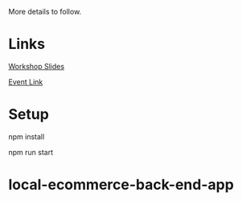More details to follow.

# Links
[Workshop Slides](http://bit.ly/2G6ymLt)

[Event Link](http://bit.ly/2Hwhazs)

# Setup
npm install

npm run start

# local-ecommerce-back-end-app

